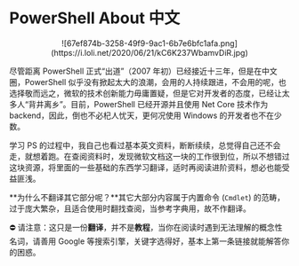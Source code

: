 # PowerShell About 中文

<center>![67ef874b-3258-49f9-9ac1-6b7e6bfc1afa.png](https://i.loli.net/2020/06/21/kC6K237WbamvDiR.jpg)</center>

尽管距离 PowerShell 正式“出道”（2007 年初）已经接近十三年，但是在中文圈，PowerShell 似乎没有掀起太大的浪潮，会用的人持续跟进，不会用的呢，也选择敬而远之，微软的技术创新能力毋庸置疑，但是它对开发者的态度，已经让太多人“背井离乡”。目前，PowerShell 已经开源并且使用 Net Core 技术作为 backend，因此，倒也不必杞人忧天，更何况使用 Windows 的开发者也不在少数。

学习 PS 的过程中，我自己也看过基本英文资料，断断续续，总觉得自己还不会走，就想着跑。在查阅资料时，发现微软文档这一块的工作很到位，所以不想错过这块资源，将里面的一些基础的东西学习翻译，适时再阅读进阶资料，想必也能受益匪浅。

**为什么不翻译其它部分呢？**其它大部分内容属于内置命令 (`Cmdlet`) 的范畴，过于庞大繁杂，且适合使用时翻找查阅，当参考字典用，故不作翻译。

⛔ 请注意：这只是一份**翻译**，并不是**教程**，当你在阅读时遇到无法理解的概念性名词，请善用 Google 等搜索引擎，关键字选得好，基本上第一条链接就能解答你的困惑。
